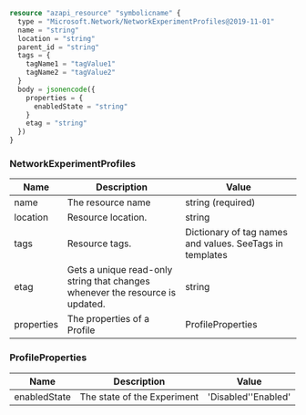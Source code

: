 ```terraform
resource "azapi_resource" "symbolicname" {
  type = "Microsoft.Network/NetworkExperimentProfiles@2019-11-01"
  name = "string"
  location = "string"
  parent_id = "string"
  tags = {
    tagName1 = "tagValue1"
    tagName2 = "tagValue2"
  }
  body = jsonencode({
    properties = {
      enabledState = "string"
    }
    etag = "string"
  })
}

```

### NetworkExperimentProfiles

| Name | Description | Value |
|-|-|-|
| name | The resource name | string (required) |
| location | Resource location. | string |
| tags | Resource tags. | Dictionary of tag names and values. SeeTags in templates |
| etag | Gets a unique read-only string that changes whenever the resource is updated. | string |
| properties | The properties of a Profile | ProfileProperties |


### ProfileProperties

| Name | Description | Value |
|-|-|-|
| enabledState | The state of the Experiment | 'Disabled''Enabled' |


